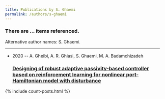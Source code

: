 ```yaml
---
title: Publications by S. Ghaemi
permalink: /authors/s-ghaemi
---
```


<h3 id="number-posts">There are ... items referenced.</h3>
<p id='info-authors'>Alternative author names: S. Ghaemi.</p>
<hr />
<ul class="post-list">
<li><span class='post-meta'>2020 -- A. Gheibi, A. R. Ghiasi, S. Ghaemi, M. A. Badamchizadeh</span><h3><a class='post-link' href="{{ site.baseurl }}/designing-of-robust-adaptive-passivity-based-controller-based-on-reinforcement-learning-for-nonlinear-port-hamiltonian-model-with-disturbance">Designing of robust adaptive passivity-based controller based on reinforcement learning for nonlinear port-Hamiltonian model with disturbance</a></h3></li>

</ul>
{% include count-posts.html %}
